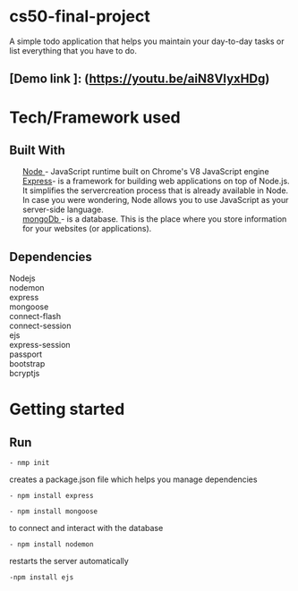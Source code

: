 # cs50-final-project
A simple todo application that helps you maintain your day-to-day tasks or list everything that you have to do.
## [Demo link ]: (https://youtu.be/aiN8VIyxHDg)

# Tech/Framework used
## Built With
<ul>
  <a href = "https://nodejs.org/en/" >Node </a> - JavaScript runtime built on Chrome's V8 JavaScript engine  <br />
 <a href = "https://www.tutorialspoint.com/nodejs/nodejs_express_framework.htm">Express</a>- is a framework for building web applications on top of Node.js. It simplifies the servercreation process that is already available in Node. In case you were wondering, Node allows you to use JavaScript as your server-side language.<br />
 <a href = "https://www.mongodb.com/">mongoDb </a>- is a database. This is the place where you store information for your websites (or applications).<br />
</ul>
  

## Dependencies
Nodejs <br />
nodemon <br/>
express <br />
mongoose <br />
connect-flash <br />
connect-session <br />
ejs <br />
express-session <br />
passport <br />
bootstrap <br />
bcryptjs <br />

# Getting started
## Run 
```
- nmp init
```
creates a package.json file which helps you manage dependencies
```
- npm install express
```
```
- npm install mongoose 
```
to connect and interact with the database
```
- npm install nodemon
```
restarts the server automatically 
```
-npm install ejs
```

